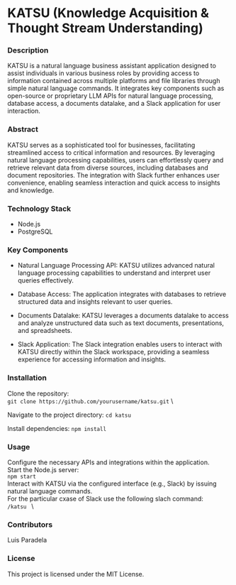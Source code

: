 # KATSU (Knowledge Acquisition & Thought Stream Understanding)
### Description 
KATSU is a natural language business assistant application designed to assist individuals in various business roles by providing access to information contained across multiple platforms and file libraries through simple natural language commands. It integrates key components such as open-source or proprietary LLM APIs for natural language processing, database access, a documents datalake, and a Slack application for user interaction.

### Abstract
KATSU serves as a sophisticated tool for businesses, facilitating streamlined access to critical information and resources. By leveraging natural language processing capabilities, users can effortlessly query and retrieve relevant data from diverse sources, including databases and document repositories. The integration with Slack further enhances user convenience, enabling seamless interaction and quick access to insights and knowledge.

### Technology Stack
- Node.js
- PostgreSQL
### Key Components
- Natural Language Processing API: KATSU utilizes advanced natural language processing capabilities to understand and interpret user queries effectively.

- Database Access: The application integrates with databases to retrieve structured data and insights relevant to user queries.

- Documents Datalake: KATSU leverages a documents datalake to access and analyze unstructured data such as text documents, presentations, and spreadsheets.

- Slack Application: The Slack integration enables users to interact with KATSU directly within the Slack workspace, providing a seamless experience for accessing information and insights.

### Installation
Clone the repository: \
```git clone https://github.com/yourusername/katsu.git``` \

Navigate to the project directory:
```cd katsu```

Install dependencies:
```npm install```

### Usage
Configure the necessary APIs and integrations within the application. \
Start the Node.js server: \
```npm start``` \
Interact with KATSU via the configured interface (e.g., Slack) by issuing natural language commands. \
For the particular cxase of Slack use the following slach command: \
```/katsu ``` \

### Contributors
Luis Paradela

### License
This project is licensed under the MIT License.